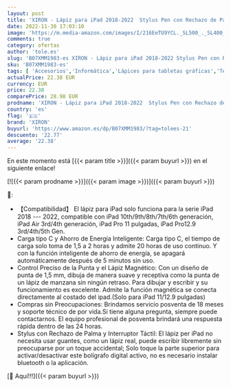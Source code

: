 ```yaml
---
layout: post
title: 'XIRON - Lápiz para iPad 2018-2022  Stylus Pen con Rechazo de Palma  iPad Pencil Compatible con Apple iPad 10/9/8/7/6th Gen  iPad Mini 5/6th Gen  iPad Air 3/4/5th  iPad Pro 12 9  /11  '
date: 2022-11-30 17:03:10
image: 'https://m.media-amazon.com/images/I/216EeTU9YCL._SL500_._SL400_.jpg'
comments: true
category: ofertas
author: 'tole.es'
slug: 'B07XMM1983-es XIRON - Lápiz para iPad 2018-2022 Stylus Pen con Rechazo...'
sku: 'B07XMM1983-es'
tags: [ 'Accesorios','Informática','Lápices para tabletas gráficas','Teclados, ratones y periféricos de entrada','apple','ipad','xiron','🇪🇸', ]
actualPrice: 22.38 EUR
currency: EUR
price: 22.38
comparePrice: 28.98 EUR
prodname: 'XIRON - Lápiz para iPad 2018-2022  Stylus Pen con Rechazo de Palma  iPad Pencil Compatible con Apple iPad 10/9/8/7/6th Gen  iPad Mini 5/6th Gen  iPad Air 3/4/5th  iPad Pro 12 9  /11  '
country: 'es'
flag: '🇪🇸'
brand: 'XIRON'
buyurl: 'https://www.amazon.es/dp/B07XMM1983/?tag=tolees-21'
descuento: '22.77'
average: '22.38'
---
```


En este momento está [{{< param title >}}]({{< param buyurl >}}) en el siguiente enlace!

[![{{< param prodname >}}]({{< param image >}})]({{< param buyurl >}})

🔎:

- 【Compatibilidad】 El lápiz para iPad solo funciona para la serie iPad 2018 --- 2022, compatible con iPad 10th/9th/8th/7th/6th generación, iPad Air 3rd/4th generación, iPad Pro 11 pulgadas, iPad Pro12.9 3rd/4th/5th Gen.
- Carga tipo C y Ahorro de Energía Inteligente: Carga tipo C, el tiempo de carga solo toma de 1,5 a 2 horas y admite 20 horas de uso continuo. Y con la función inteligente de ahorro de energía, se apagará automáticamente después de 5 minutos sin uso.
- Control Preciso de la Punta y el Lápiz Magnético: Con un diseño de punta de 1,5 mm, dibuja de manera suave y receptiva como la punta de un lápiz de manzana sin ningún retraso. Para dibujar y escribir y su funcionamiento es excelente. Admite la función magnética se conecta directamente al costado del ipad.(Solo para iPad 11/12.9 pulgadas)
- Compras sin Preocupaciones: Brindamos servicio posventa de 18 meses y soporte técnico de por vida.Si tiene alguna pregunta, siempre puede contactarnos. El equipo profesional de posventa brindará una respuesta rápida dentro de las 24 horas.
- Stylus con Rechazo de Palma y Interruptor Táctil: El lápiz per iPad no necesita usar guantes, como un lápiz real, puede escribir libremente sin preocuparse por un toque accidental; Solo toque la parte superior para activar/desactivar este bolígrafo digital activo, no es necesario instalar bluetooth o la aplicación.

[🛒 Aquí!!!]({{< param buyurl >}})
